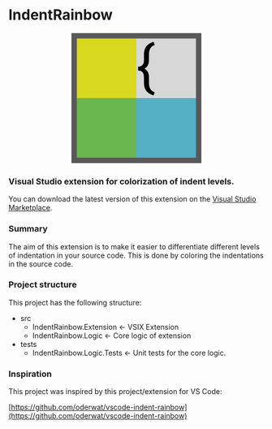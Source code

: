 # IndentRainbow
<p align="center">
    <img src="./docs/IndentRainbow.png">
</p>

### Visual Studio extension for colorization of indent levels.
You can download the latest version of this extension on the [Visual Studio Marketplace](https://marketplace.visualstudio.com/items?itemName=chingucoding.IndentRainbow).

### Summary
The aim of this extension is to make it easier to differentiate different levels of indentation in your source code. 
This is done by coloring the indentations in the source code.

### Project structure
This project has the following structure:
* src
    * IndentRainbow.Extension <- VSIX Extension
    * IndentRainbow.Logic <- Core logic of extension
* tests
    * IndentRainbow.Logic.Tests <- Unit tests for the core logic.



### Inspiration
This project was inspired by this project/extension for VS Code:

[https://github.com/oderwat/vscode-indent-rainbow](https://github.com/oderwat/vscode-indent-rainbow)